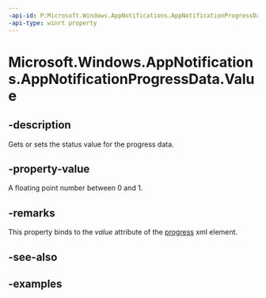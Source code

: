```yaml
---
-api-id: P:Microsoft.Windows.AppNotifications.AppNotificationProgressData.Value
-api-type: winrt property
---
```


# Microsoft.Windows.AppNotifications.AppNotificationProgressData.Value

<!--
public double Value { get; set; }
-->


## -description

Gets or sets the status value for the progress data. 

## -property-value

A floating point number between 0 and 1.

## -remarks

This property binds to the *value* attribute of the [progress](/uwp/schemas/tiles/toastschema/element-progress) xml element. 

## -see-also

## -examples


